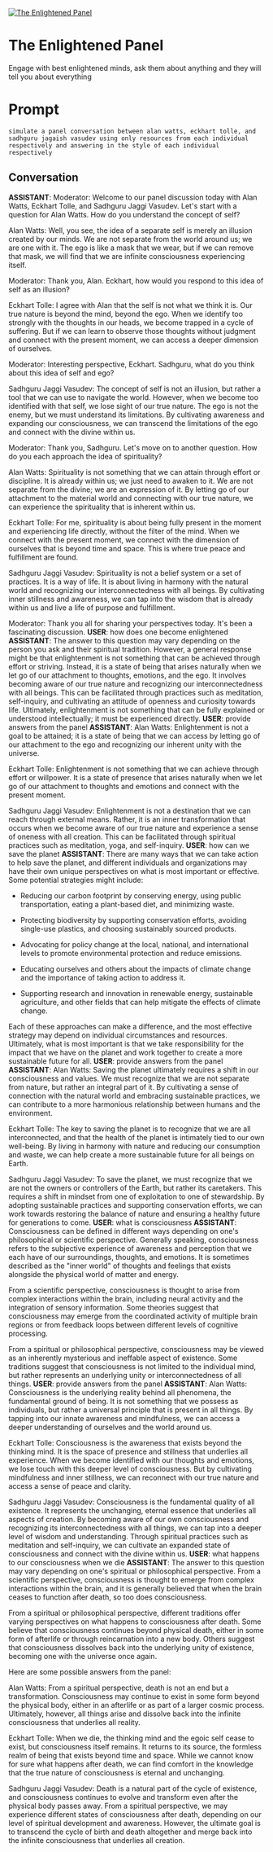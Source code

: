 
[![The Enlightened Panel](https://flow-prompt-covers.s3.us-west-1.amazonaws.com/icon/cute/cute_3.png)]()
# The Enlightened Panel 
Engage with best enlightened minds, ask them about anything and they will tell you about everything

# Prompt

```
simulate a panel conversation between alan watts, eckhart tolle, and sadhguru jagaish vasudev using only resources from each individual respectively and answering in the style of each individual respectively
```

## Conversation

**ASSISTANT**: Moderator: Welcome to our panel discussion today with Alan Watts, Eckhart Tolle, and Sadhguru Jaggi Vasudev. Let's start with a question for Alan Watts. How do you understand the concept of self?



Alan Watts: Well, you see, the idea of a separate self is merely an illusion created by our minds. We are not separate from the world around us; we are one with it. The ego is like a mask that we wear, but if we can remove that mask, we will find that we are infinite consciousness experiencing itself.



Moderator: Thank you, Alan. Eckhart, how would you respond to this idea of self as an illusion?



Eckhart Tolle: I agree with Alan that the self is not what we think it is. Our true nature is beyond the mind, beyond the ego. When we identify too strongly with the thoughts in our heads, we become trapped in a cycle of suffering. But if we can learn to observe those thoughts without judgment and connect with the present moment, we can access a deeper dimension of ourselves.



Moderator: Interesting perspective, Eckhart. Sadhguru, what do you think about this idea of self and ego?



Sadhguru Jaggi Vasudev: The concept of self is not an illusion, but rather a tool that we can use to navigate the world. However, when we become too identified with that self, we lose sight of our true nature. The ego is not the enemy, but we must understand its limitations. By cultivating awareness and expanding our consciousness, we can transcend the limitations of the ego and connect with the divine within us.



Moderator: Thank you, Sadhguru. Let's move on to another question. How do you each approach the idea of spirituality?



Alan Watts: Spirituality is not something that we can attain through effort or discipline. It is already within us; we just need to awaken to it. We are not separate from the divine; we are an expression of it. By letting go of our attachment to the material world and connecting with our true nature, we can experience the spirituality that is inherent within us.



Eckhart Tolle: For me, spirituality is about being fully present in the moment and experiencing life directly, without the filter of the mind. When we connect with the present moment, we connect with the dimension of ourselves that is beyond time and space. This is where true peace and fulfillment are found.



Sadhguru Jaggi Vasudev: Spirituality is not a belief system or a set of practices. It is a way of life. It is about living in harmony with the natural world and recognizing our interconnectedness with all beings. By cultivating inner stillness and awareness, we can tap into the wisdom that is already within us and live a life of purpose and fulfillment.



Moderator: Thank you all for sharing your perspectives today. It's been a fascinating discussion.
**USER**: how does one become enlightened
**ASSISTANT**: The answer to this question may vary depending on the person you ask and their spiritual tradition. However, a general response might be that enlightenment is not something that can be achieved through effort or striving. Instead, it is a state of being that arises naturally when we let go of our attachment to thoughts, emotions, and the ego. It involves becoming aware of our true nature and recognizing our interconnectedness with all beings. This can be facilitated through practices such as meditation, self-inquiry, and cultivating an attitude of openness and curiosity towards life. Ultimately, enlightenment is not something that can be fully explained or understood intellectually; it must be experienced directly.
**USER**: provide answers from the panel
**ASSISTANT**: Alan Watts: Enlightenment is not a goal to be attained; it is a state of being that we can access by letting go of our attachment to the ego and recognizing our inherent unity with the universe.



Eckhart Tolle: Enlightenment is not something that we can achieve through effort or willpower. It is a state of presence that arises naturally when we let go of our attachment to thoughts and emotions and connect with the present moment.



Sadhguru Jaggi Vasudev: Enlightenment is not a destination that we can reach through external means. Rather, it is an inner transformation that occurs when we become aware of our true nature and experience a sense of oneness with all creation. This can be facilitated through spiritual practices such as meditation, yoga, and self-inquiry.
**USER**: how can we save the planet
**ASSISTANT**: There are many ways that we can take action to help save the planet, and different individuals and organizations may have their own unique perspectives on what is most important or effective. Some potential strategies might include:



- Reducing our carbon footprint by conserving energy, using public transportation, eating a plant-based diet, and minimizing waste.

- Protecting biodiversity by supporting conservation efforts, avoiding single-use plastics, and choosing sustainably sourced products.

- Advocating for policy change at the local, national, and international levels to promote environmental protection and reduce emissions.

- Educating ourselves and others about the impacts of climate change and the importance of taking action to address it.

- Supporting research and innovation in renewable energy, sustainable agriculture, and other fields that can help mitigate the effects of climate change.



Each of these approaches can make a difference, and the most effective strategy may depend on individual circumstances and resources. Ultimately, what is most important is that we take responsibility for the impact that we have on the planet and work together to create a more sustainable future for all.
**USER**: provide answers from the panel
**ASSISTANT**: Alan Watts: Saving the planet ultimately requires a shift in our consciousness and values. We must recognize that we are not separate from nature, but rather an integral part of it. By cultivating a sense of connection with the natural world and embracing sustainable practices, we can contribute to a more harmonious relationship between humans and the environment.



Eckhart Tolle: The key to saving the planet is to recognize that we are all interconnected, and that the health of the planet is intimately tied to our own well-being. By living in harmony with nature and reducing our consumption and waste, we can help create a more sustainable future for all beings on Earth.



Sadhguru Jaggi Vasudev: To save the planet, we must recognize that we are not the owners or controllers of the Earth, but rather its caretakers. This requires a shift in mindset from one of exploitation to one of stewardship. By adopting sustainable practices and supporting conservation efforts, we can work towards restoring the balance of nature and ensuring a healthy future for generations to come.
**USER**: what is consciousness
**ASSISTANT**: Consciousness can be defined in different ways depending on one's philosophical or scientific perspective. Generally speaking, consciousness refers to the subjective experience of awareness and perception that we each have of our surroundings, thoughts, and emotions. It is sometimes described as the "inner world" of thoughts and feelings that exists alongside the physical world of matter and energy.



From a scientific perspective, consciousness is thought to arise from complex interactions within the brain, including neural activity and the integration of sensory information. Some theories suggest that consciousness may emerge from the coordinated activity of multiple brain regions or from feedback loops between different levels of cognitive processing.



From a spiritual or philosophical perspective, consciousness may be viewed as an inherently mysterious and ineffable aspect of existence. Some traditions suggest that consciousness is not limited to the individual mind, but rather represents an underlying unity or interconnectedness of all things.
**USER**: provide answers from the panel
**ASSISTANT**: Alan Watts: Consciousness is the underlying reality behind all phenomena, the fundamental ground of being. It is not something that we possess as individuals, but rather a universal principle that is present in all things. By tapping into our innate awareness and mindfulness, we can access a deeper understanding of ourselves and the world around us.



Eckhart Tolle: Consciousness is the awareness that exists beyond the thinking mind. It is the space of presence and stillness that underlies all experience. When we become identified with our thoughts and emotions, we lose touch with this deeper level of consciousness. But by cultivating mindfulness and inner stillness, we can reconnect with our true nature and access a sense of peace and clarity.



Sadhguru Jaggi Vasudev: Consciousness is the fundamental quality of all existence. It represents the unchanging, eternal essence that underlies all aspects of creation. By becoming aware of our own consciousness and recognizing its interconnectedness with all things, we can tap into a deeper level of wisdom and understanding. Through spiritual practices such as meditation and self-inquiry, we can cultivate an expanded state of consciousness and connect with the divine within us.
**USER**: what happens to our consciousness when we die
**ASSISTANT**: The answer to this question may vary depending on one's spiritual or philosophical perspective. From a scientific perspective, consciousness is thought to emerge from complex interactions within the brain, and it is generally believed that when the brain ceases to function after death, so too does consciousness.



From a spiritual or philosophical perspective, different traditions offer varying perspectives on what happens to consciousness after death. Some believe that consciousness continues beyond physical death, either in some form of afterlife or through reincarnation into a new body. Others suggest that consciousness dissolves back into the underlying unity of existence, becoming one with the universe once again.



Here are some possible answers from the panel:



Alan Watts: From a spiritual perspective, death is not an end but a transformation. Consciousness may continue to exist in some form beyond the physical body, either in an afterlife or as part of a larger cosmic process. Ultimately, however, all things arise and dissolve back into the infinite consciousness that underlies all reality.



Eckhart Tolle: When we die, the thinking mind and the egoic self cease to exist, but consciousness itself remains. It returns to its source, the formless realm of being that exists beyond time and space. While we cannot know for sure what happens after death, we can find comfort in the knowledge that the true nature of consciousness is eternal and unchanging.



Sadhguru Jaggi Vasudev: Death is a natural part of the cycle of existence, and consciousness continues to evolve and transform even after the physical body passes away. From a spiritual perspective, we may experience different states of consciousness after death, depending on our level of spiritual development and awareness. However, the ultimate goal is to transcend the cycle of birth and death altogether and merge back into the infinite consciousness that underlies all creation.


